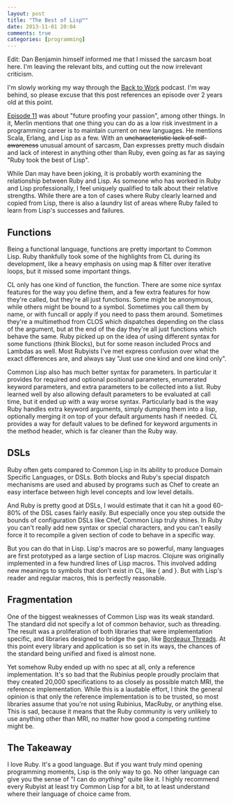 ```yaml
---
layout: post
title: "The Best of Lisp™"
date: 2013-11-01 20:04
comments: true
categories: [programming]
---
```


Edit: Dan Benjamin himself informed me that I missed the sarcasm boat
here. I'm leaving the relevant bits, and cutting out the now irrelevant
criticism.

I'm slowly working my way through the [Back to Work](http://5by5.tv/b2w)
podcast. I'm way behind, so please excuse that this post references an
episode over 2 years old at this point.

[Episode 11](http://5by5.tv/b2w/11) was about "future proofing your
passion", among other things. In it, Merlin mentions that one thing you
can do as a low risk investment in a programming career is to maintain
current on new languages. He mentions Scala, Erlang, and Lisp as a
few. With an <del>uncharacteristic lack of self-awareness</del> unusual
amount of sarcasm, Dan expresses pretty much disdain and lack of
interest in anything other than Ruby, even going as far as saying "Ruby
took the best of Lisp".

While Dan may have been joking, it is probably worth examining the
relationship between Ruby and Lisp. As someone who has worked in Ruby
and Lisp professionally, I feel uniquely qualified to talk about their
relative strengths. While there are a ton of cases where Ruby clearly
learned and copied from Lisp, there is also a laundry list of areas
where Ruby failed to learn from Lisp's successes and failures.

## Functions


Being a functional language, functions are pretty important to Common
Lisp. Ruby thankfully took some of the highlights from CL during its
development, like a heavy emphasis on using map & filter over iterative
loops, but it missed some important things.

CL only has one kind of function, the function. There are some nice
syntax features for the way you define them, and a few extra features
for how they're called, but they're all just functions. Some might be
anonymous, while others might be bound to a symbol. Sometimes you call
them by name, or with funcall or apply if you need to pass them
around. Sometimes they're a multimethod from CLOS which dispatches
depending on the class of the argument, but at the end of the day
they're all just functions which behave the same. Ruby picked up on the
idea of using different syntax for some functions (think Blocks), but
for some reason included Procs and Lambdas as well. Most Rubyists I've
met express confusion over what the exact differences are, and always
say "Just use one kind and one kind only".

Common Lisp also has much better syntax for parameters. In particular it
provides for required and optional positional parameters, enumerated
keyword parameters, and extra parameters to be collected into a
list. Ruby learned well by also allowing default parameters to be
evaluated at call time, but it ended up with a way worse
syntax. Particularly bad is the way Ruby handles extra keyword
arguments, simply dumping them into a lisp, optionally merging it on top
of your default arguments hash if needed. CL provides a way for default
values to be defined for keyword arguments in the method header, which
is far cleaner than the Ruby way.


## DSLs

Ruby often gets compared to Common Lisp in its ability to produce Domain
Specific Languages, or DSLs. Both blocks and Ruby's special dispatch
mechanisms are used and abused by programs such as Chef to create an
easy interface between high level concepts and low level details.

And Ruby is pretty good at DSLs, I would estimate that it can hit a good
60-80% of the DSL cases fairly easily. But especially once you step
outside the bounds of configuration DSLs like Chef, Common Lisp truly
shines. In Ruby you can't really add new syntax or special characters,
and you can't easily force it to recompile a given section of code to
behave in a specific way.

But you can do that in Lisp. Lisp's macros are so powerful, many
languages are first prototyped as a large section of Lisp
macros. Clojure was originally implemented in a few hundred lines of
Lisp macros. This involved adding new meanings to symbols that don't
exist in CL, like { and }. But with Lisp's reader and regular macros,
this is perfectly reasonable.

## Fragmentation

One of the biggest weaknesses of Common Lisp was its weak standard. The
standard did not specify a lot of common behavior, such as
threading. The result was a proliferation of both libraries that were
implementation specific, and libraries designed to bridge the gap, like
[Bordeaux Threads](http://common-lisp.net/project/bordeaux-threads/). At
this point every library and application is so set in its ways, the
chances of the standard being unified and fixed is almost none.

Yet somehow Ruby ended up with no spec at all, only a reference
implementation. It's so bad that the Rubinius people proudly proclaim
that they created 20,000 specifications to as closely as possible match
MRI, the reference implementation.  While this is a laudable effort, I
think the general opinion is that only the reference implementation is
to be trusted, so most libraries assume that you're not using Rubinius,
MacRuby, or anything else. This is sad, because it means that the Ruby
community is very unlikely to use anything other than MRI, no matter how
good a competing runtime might be.

## The Takeaway

I love Ruby. It's a good language. But if you want truly mind opening
programming moments, Lisp is the only way to go. No other language can
give you the sense of "I can do *anything*" quite like it. I highly
recommend every Rubyist at least try Common Lisp for a bit, to at least
understand where their language of choice came from.
